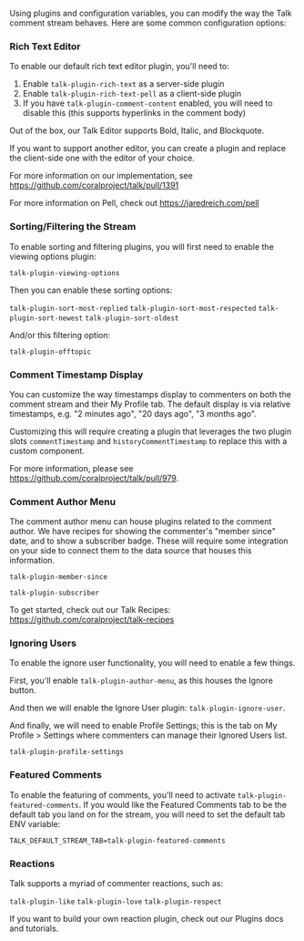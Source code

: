 
Using plugins and configuration variables, you can modify the way the Talk comment stream behaves. Here are some common configuration options:


### Rich Text Editor

To enable our default rich text editor plugin, you'll need to:

1. Enable `talk-plugin-rich-text` as a server-side plugin
2. Enable `talk-plugin-rich-text-pell` as a client-side plugin
3. If you have `talk-plugin-comment-content` enabled, you will need to disable this (this supports hyperlinks in the comment body)

Out of the box, our Talk Editor supports Bold, Italic, and Blockquote.

If you want to support another editor, you can create a plugin and replace the client-side one with the editor of your choice.

For more information on our implementation, see https://github.com/coralproject/talk/pull/1391

For more information on Pell, check out https://jaredreich.com/pell

### Sorting/Filtering the Stream

To enable sorting and filtering plugins, you will first need to enable the viewing options plugin:

`talk-plugin-viewing-options`

Then you can enable these sorting options:

`talk-plugin-sort-most-replied`
`talk-plugin-sort-most-respected`
`talk-plugin-sort-newest`
`talk-plugin-sort-oldest`

And/or this filtering option:

`talk-plugin-offtopic`

### Comment Timestamp Display

You can customize the way timestamps display to commenters on both the comment stream and their My Profile tab. The default display is via relative timestamps, e.g. "2 minutes ago", "20 days ago", "3 months ago".

Customizing this will require creating a plugin that leverages the two plugin slots `commentTimestamp` and `historyCommentTimestamp` to replace this with a custom component.

For more information, please see https://github.com/coralproject/talk/pull/979.

### Comment Author Menu

The comment author menu can house plugins related to the comment author. We have recipes for showing the commenter's "member since" date, and to show a subscriber badge. These will require some integration on your side to connect them to the data source that houses this information.

`talk-plugin-member-since`

`talk-plugin-subscriber`

To get started, check out our Talk Recipes: https://github.com/coralproject/talk-recipes

### Ignoring Users

To enable the ignore user functionality, you will need to enable a few things.

First, you'll enable `talk-plugin-author-menu`, as this houses the Ignore button.

And then we will enable the Ignore User plugin: `talk-plugin-ignore-user`. 

And finally, we will need to enable Profile Settings; this is the tab on My Profile > Settings where commenters can manage their Ignored Users list.

`talk-plugin-profile-settings`

### Featured Comments

To enable the featuring of comments, you'll need to activate `talk-plugin-featured-comments`. If you would like the Featured Comments tab to be the default tab you land on for the stream, you will need to set the default tab ENV variable:

`TALK_DEFAULT_STREAM_TAB=talk-plugin-featured-comments`

### Reactions

Talk supports a myriad of commenter reactions, such as:

`talk-plugin-like`
`talk-plugin-love`
`talk-plugin-respect`

If you want to build your own reaction plugin, check out our Plugins docs and tutorials.



